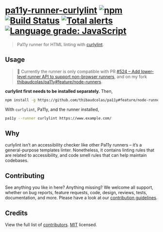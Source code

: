 # [pa11y-runner-curlylint](https://www.npmjs.com/package/pa11y-runner-curlylint) [![npm](https://img.shields.io/npm/v/pa11y-runner-curlylint.svg)](https://www.npmjs.com/package/pa11y-runner-curlylint) [![Build Status](https://travis-ci.com/thibaudcolas/pa11y-runner-curlylint.svg?branch=master)](https://travis-ci.com/thibaudcolas/pa11y-runner-curlylint) [![Total alerts](https://img.shields.io/lgtm/alerts/g/thibaudcolas/pa11y-runner-curlylint.svg?logo=lgtm&logoWidth=18)](https://lgtm.com/projects/g/thibaudcolas/pa11y-runner-curlylint/alerts/) [![Language grade: JavaScript](https://img.shields.io/lgtm/grade/javascript/g/thibaudcolas/pa11y-runner-curlylint.svg?logo=lgtm&logoWidth=18)](https://lgtm.com/projects/g/thibaudcolas/pa11y-runner-curlylint/context:javascript)

> Pa11y runner for HTML linting with [curlylint](https://github.com/thibaudcolas/curlylint).

## Usage

> 🚧 Currently the runner is only compatible with PR [#524 – Add lower-level runner API to support non-browser runners](https://github.com/pa11y/pa11y/pull/524), and on my fork [thibaudcolas/pa11y#feature/node-runners](https://github.com/thibaudcolas/pa11y#feature/node-runners).

**curlylint first needs to be installed separately.** Then,

```sh
npm install -g https://github.com/thibaudcolas/pa11y#feature/node-runners pa11y-runner-curlylint
```

With `curlylint`, Pa11y, and the runner installed,

```sh
pa11y --runner curlylint https://www.example.com/
```

## Why

curlylint isn’t an accessibility checker like other Pa11y runners – it’s a general-purpose templates linter. Nonetheless, it contains linting rules that are related to accessibility, and code smell rules that can help maintain codebases.

## Contributing

See anything you like in here? Anything missing? We welcome all support, whether on bug reports, feature requests, code, design, reviews, tests, documentation, and more. Please have a look at our [contribution guidelines](docs/CONTRIBUTING.md).

## Credits

View the full list of [contributors](https://github.com/thibaudcolas/pa11y-runner-curlylint/graphs/contributors). [MIT](LICENSE) licensed.
